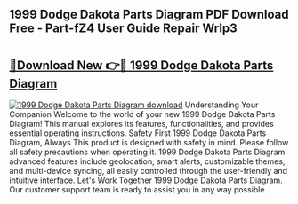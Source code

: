 ## 1999 Dodge Dakota Parts Diagram PDF Download Free - Part-fZ4 User Guide Repair WrIp3

# <h2><a href="http://dfrckf7.blite.top/?on=1999+Dodge+Dakota+Parts+Diagram">🔗Download New 👉🔴 1999 Dodge Dakota Parts Diagram</a></h2>

[![1999 Dodge Dakota Parts Diagram download](https://i.imgur.com/lujVjoI.png)](http://dfrckf7.blite.top/?on=1999+Dodge+Dakota+Parts+Diagram)
Understanding Your Companion Welcome to the world of your new 1999 Dodge Dakota Parts Diagram! This manual explores its features, functionalities, and provides essential operating instructions. Safety First 1999 Dodge Dakota Parts Diagram, Always This product is designed with safety in mind. Please follow all safety precautions when operating it. 1999 Dodge Dakota Parts Diagram advanced features include geolocation, smart alerts, customizable themes, and multi-device syncing, all easily controlled through the user-friendly and intuitive interface. Let's Work Together 1999 Dodge Dakota Parts Diagram. Our customer support team is ready to assist you in any way possible.
